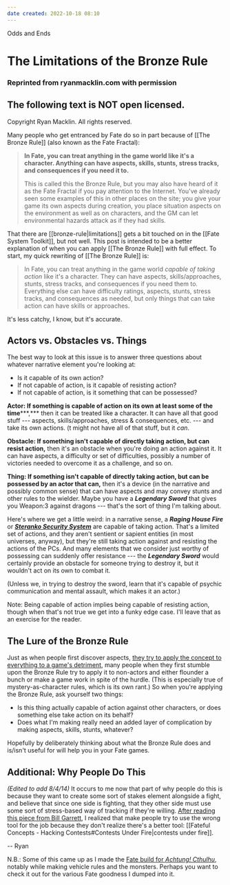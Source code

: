 ```yaml
---
date created: 2022-10-18 08:10
---
```


Odds and Ends

# The Limitations of the Bronze Rule

### Reprinted from ryanmacklin.com with permission

## The following text is NOT open licensed.

Copyright Ryan Macklin. All rights reserved.

Many people who get entranced by Fate do so in part because of [[The Bronze Rule]] (also known as the Fate
Fractal):

> **In Fate, you can treat anything in the game world like it's a character. Anything can have aspects, skills, stunts, stress tracks, and consequences if you need it to.**
>
> This is called this the Bronze Rule, but you may also have heard of it as the Fate Fractal if you pay attention to the Internet. You've already seen some examples of this in other places on the site; you give your game its own aspects during creation, you place situation aspects on the environment as well as on characters, and the GM can let environmental hazards attack as if they had skills.

That there are [[bronze-rule|limitations]] gets a bit touched on in the [[Fate System Toolkit]], but not well. This post is intended to be a better explanation of when you can apply [[The Bronze Rule]] with full effect. To start, my quick rewriting of [[The Bronze Rule]] is:

> In Fate, you can treat anything in the game world _capable of taking action_ like it's a character. They can have aspects, skills/approaches, stunts, stress tracks, and consequences if you need them to. Everything else can have difficulty ratings, aspects, stunts, stress tracks, and consequences as needed, but only things that can take action can have skills or approaches.

It's less catchy, I know, but it's accurate.

## Actors vs. Obstacles vs. Things

The best way to look at this issue is to answer three questions about whatever narrative element you're looking at:

- Is it capable of its own action?
- If not capable of action, is it capable of resisting action?
- If not capable of action, is it something that can be possessed?

**Actor: If something is capable of action on its own at least some of the time*****,*** then it can be treated like a character. It can have all that good stuff --- aspects, skills/approaches, stress & consequences, etc. --- and take its own actions. (t might not have all of that stuff, but it _can_.

**Obstacle: If something isn't capable of directly taking action, but can resist action,** then it's an obstacle when you're doing an action against it. It can have aspects, a difficulty or set of difficulties, possibly a number of victories needed to overcome it as a challenge, and so on.

**Thing: If something isn't capable of directly taking action, but can be possessed by an actor that can,** then it's a device (in the narrative and possibly common sense) that can have aspects and may convey stunts and other rules to the wielder. Maybe you have a _**Legendary Sword**_ that gives you Weapon:3 against dragons --- that's the sort of thing I'm talking about.

Here's where we get a little weird: in a narrative sense, a _**Raging House Fire**_ or [_**Steranko Security
System**_](http://leverage.wikia.com/wiki/Steranko_Security_Systems) are capable of taking action. That's a limited set of actions, and they aren't sentient or sapient entities (in most universes, anyway), but they're still taking action against and resisting the actions of the PCs. And many elements that we consider just worthy of possessing can suddenly offer resistance --- the _**Legendary Sword**_ would certainly provide an obstacle for someone trying to destroy it, but it wouldn't act on its own to combat it.

(Unless we, in trying to destroy the sword, learn that it's capable of psychic communication and mental assault, which makes it an actor.)

Note: Being capable of action implies being capable of resisting action, though when that's not true we get into a funky edge case. I'll leave that as an exercise for the reader.

## The Lure of the Bronze Rule

Just as when people first discover aspects, [they try to apply the concept to everything to a game's detriment](https://web.archive.org/web/20190923203556/http://ryanmacklin.com/2013/11/fate-misconceptions-and-aspect-spamming "Fate Misconceptions and Aspect Spamming"), many people when they first stumble upon the Bronze Rule try to apply it to non-actors and either flounder a bunch or make a game work in spite of the hurdle. (This is especially true of mystery-as-character rules, which is its own rant.) So when you're applying the Bronze Rule, ask yourself two things:

- Is this thing actually capable of action against other characters, or does something else take action on its behalf?
- Does what I'm making really need an added layer of complication by making aspects, skills, stunts, whatever?

Hopefully by deliberately thinking about what the Bronze Rule does and is/isn't useful for will help you in your Fate games.

## Additional: Why People Do This

_(Edited to add 8/4/14)_ It occurs to me now that part of why people do this is because they want to create some sort of stakes element alongside a fight, and believe that since one side is fighting, that they other side must use some sort of stress-based way of tracking if they're willing. [After reading this piece from Bill Garrett](http://station53.blogspot.com/2014/08/avengers-accelerated-sacrifice-play.html), I realized that make people try to use the wrong tool for the job because they don't realize there's a better tool: [[Fateful Concepts - Hacking Contests#Contests Under Fire|contests under fire]].

-- Ryan

N.B.: Some of this came up as I made the [Fate build for _Achtung! Cthulhu_](http://rpg.drivethrustuff.com/product/131136/Achtung-Cthulhu-Investigators--Keepers-Guide-Fate--BUNDLE&affiliate_id=144937), notably while making vehicle rules and the monsters. Perhaps you want to check it out for the various Fate goodness I dumped into it.
